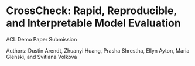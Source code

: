 # CrossCheck: Rapid, Reproducible, and Interpretable Model Evaluation
ACL Demo Paper Submission

Authors: Dustin Arendt, Zhuanyi Huang, Prasha Shrestha, Ellyn Ayton, Maria Glenski, and Svitlana Volkova
